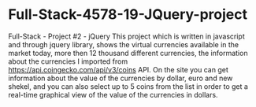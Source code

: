 # Full-Stack-4578-19-JQuery-project

Full-Stack - Project #2 - jQuery
This project which is written in javascript and through jquery library, shows the virtual currencies available in the market today, more then 12 thousand different currencies, the information about the currencies I imported from https://api.coingecko.com/api/v3/coins API.
On the site you can get information about the value of the currencies by dollar, euro and new shekel, and you can also select up to 5 coins from the list in order to get a real-time graphical view of the value of the currencies in dollars.
